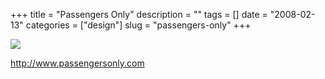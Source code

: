 +++
title = "Passengers Only"
description = ""
tags = []
date = "2008-02-13"
categories = ["design"]
slug = "passengers-only"
+++


 

  <div id="screens-thumbs" class="clearfix">
    <div class="txt-center" id="design-submission"><a href="http://www.passengersonly.com/"><img id='bluga-thumbnail-1155' class='bluga-thumbnail large' src='/media/bluga/
wt47f303ec90c19.jpg'/></a></div>  
  </div>   
<p><a href="http://www.passengersonly.com/">http://www.passengersonly.com</a></p>




